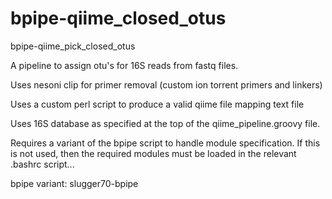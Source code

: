 bpipe-qiime_closed_otus
=======================

bpipe-qiime_pick_closed_otus

A pipeline to assign otu's for 16S reads from fastq files.

Uses nesoni clip for primer removal (custom ion torrent primers and linkers)

Uses a custom perl script to produce a valid qiime file mapping text file

Uses 16S database as specified at the top of the qiime_pipeline.groovy file.

Requires a variant of the bpipe script to handle module specification. If this is not used, then the required modules must be loaded in the relevant .bashrc script...

bpipe variant: slugger70-bpipe
